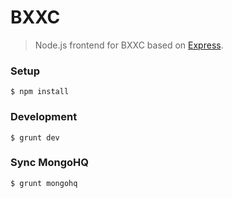 BXXC
=====

> Node.js frontend for BXXC based on [Express](http://expressjs.com/).

### Setup

```shell
$ npm install
```

### Development

```shell
$ grunt dev
```

### Sync MongoHQ

```shell
$ grunt mongohq
```
